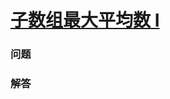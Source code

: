 # [子数组最大平均数 I](https://leetcode-cn.com/problems/maximum-average-subarray-i)

### 问题

### 解答

```

```

